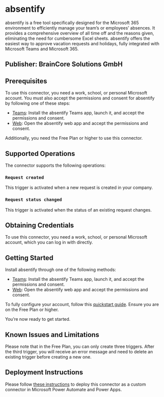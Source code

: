# absentify

absentify is a free tool specifically designed for the Microsoft 365 environment to efficiently manage your team’s or employees’ absences. It provides a comprehensive overview of all time off and the reasons given, eliminating the need for cumbersome Excel sheets. absentify offers the easiest way to approve vacation requests and holidays, fully integrated with Microsoft Teams and Microsoft 365.

## Publisher: BrainCore Solutions GmbH

## Prerequisites

To use this connector, you need a work, school, or personal Microsoft account. You must also accept the permissions and consent for absentify by following one of these steps:

- [Teams](https://teams.microsoft.com/): Install the absentify Teams app, launch it, and accept the permissions and consent.
- [Web](http://app.absentify.com/): Open the absentify web app and accept the permissions and consent.

Additionally, you need the Free Plan or higher to use this connector.

## Supported Operations

The connector supports the following operations:

### `Request created`
This trigger is activated when a new request is created in your company.

### `Request status changed`
This trigger is activated when the status of an existing request changes.

## Obtaining Credentials

To use this connector, you need a work, school, or personal Microsoft account, which you can log in with directly.

## Getting Started

Install absentify through one of the following methods:

- [Teams](https://teams.microsoft.com/): Install the absentify Teams app, launch it, and accept the permissions and consent.
- [Web](http://app.absentify.com/): Open the absentify web app and accept the permissions and consent.

To fully configure your account, follow this [quickstart guide](https://support.absentify.com/article/57-quickstart). Ensure you are on the Free Plan or higher.

You’re now ready to get started.

## Known Issues and Limitations

Please note that in the Free Plan, you can only create three triggers. After the third trigger, you will receive an error message and need to delete an existing trigger before creating a new one.

## Deployment Instructions

Please follow [these instructions](https://docs.microsoft.com/en-us/connectors/custom-connectors/paconn-cli) to deploy this connector as a custom connector in Microsoft Power Automate and Power Apps.
